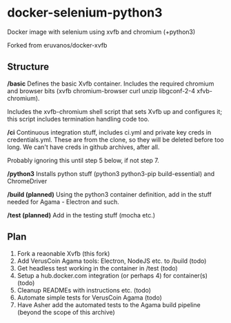 # docker-selenium-python3
Docker image with selenium using xvfb and chromium (+python3)

Forked from eruvanos/docker-xvfb

## Structure
**/basic**
Defines the basic Xvfb container. Includes the required chromium and browser bits (xvfb chromium-browser curl unzip libgconf-2-4 xfvb-chromium).

Includes the xvfb-chromium shell script that sets Xvfb up and configures it; this script includes termination handling code too.

**/ci**
Continuous integration stuff, includes ci.yml and private key creds in credentials.yml. These are from the clone, so they will be deleted before too long. We can't have creds in github archives, after all.

Probably ignoring this until step 5 below, if not step 7.

**/python3**
Installs python stuff (python3 python3-pip build-essential) and ChromeDriver

**/build (planned)**
Using the python3 container definition, add in the stuff needed for Agama - Electron and such.

**/test (planned)**
Add in the testing stuff (mocha etc.)

## Plan
1. Fork a reaonable Xvfb (this fork)
2. Add VerusCoin Agama tools: Electron, NodeJS etc. to /build (todo)
3. Get headless test working in the container in /test (todo)
4. Setup a hub.docker.com integration (or perhaps 4) for container(s) (todo)
5. Cleanup READMEs with instructions etc. (todo)
6. Automate simple tests for VerusCoin Agama (todo)
7. Have Asher add the automated tests to the Agama build pipeline (beyond the scope of this archive)
